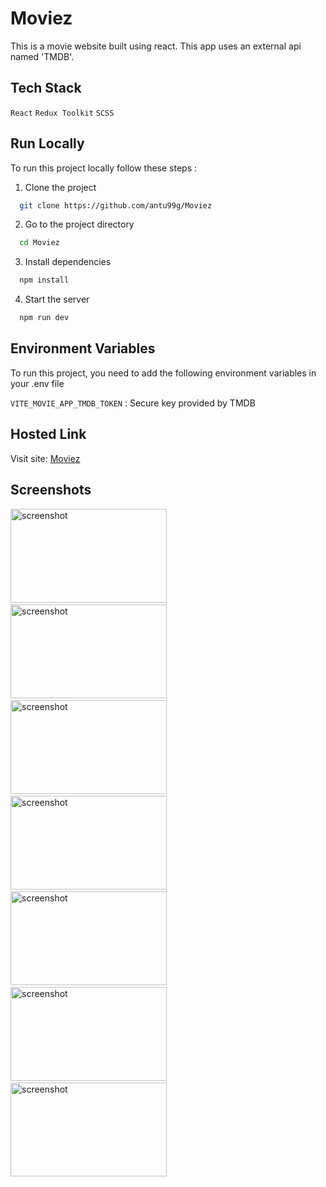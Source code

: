 # Moviez

This is a movie website built using react. This app uses an external api named 'TMDB'.

## Tech Stack

`React` `Redux Toolkit` `SCSS`

<!--
## Features

- Responsive, supperted in all screen sizes

- Advanced sorting in search results

- Filtration in
-->

## Run Locally

To run this project locally follow these steps :

1. Clone the project

```bash
  git clone https://github.com/antu99g/Moviez
```

2. Go to the project directory

```bash
  cd Moviez
```

3. Install dependencies

```bash
  npm install
```

4. Start the server

```bash
  npm run dev
```

## Environment Variables

To run this project, you need to add the following environment variables in your .env file

`VITE_MOVIE_APP_TMDB_TOKEN` : Secure key provided by TMDB

## Hosted Link

Visit site: [Moviez](https://moviez-384f35.netlify.app)

## Screenshots

<img src="https://github.com/antu99g/Alarm-Clock/assets/114740896/bd76a811-0925-4ce3-a0c5-552985a2d174" alt="screenshot" height="150" width="250">
&ensp;
<img src="https://github.com/antu99g/Alarm-Clock/assets/114740896/ea8de342-2fc1-47b4-a9e8-6791c2aea7b5" alt="screenshot" height="150" width="250">
&ensp;
<img src="https://github.com/antu99g/Alarm-Clock/assets/114740896/a48583b4-07a1-4b67-b22b-8ccfbfd6a3eb" alt="screenshot" height="150" width="250">
&ensp;

<img src="https://github.com/antu99g/Alarm-Clock/assets/114740896/be6b21f6-c7a7-4971-a7de-4645577ac153" alt="screenshot" height="150" width="250">
&ensp;
<img src="https://github.com/antu99g/Alarm-Clock/assets/114740896/bbee7af9-6b5e-43d9-9151-308f5ad61086" alt="screenshot" height="150" width="250">
&ensp;
<img src="https://github.com/antu99g/Store-e-commerce/assets/114740896/caad536a-73ee-40a1-97b4-8487526c4816" alt="screenshot" height="150" width="250">
&ensp;

<img src="https://github.com/antu99g/Store-e-commerce/assets/114740896/fa066830-3707-48d2-9b61-22d30b8d1586" alt="screenshot" height="150" width="250">
